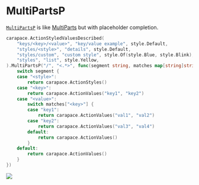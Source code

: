 # MultiPartsP

[`MultiPartsP`] is like [MultiParts] but with placeholder completion.

```go
carapace.ActionStyledValuesDescribed(
	"keys/<key>/<value>", "key/value example", style.Default,
	"styles/<style>", "details", style.Default,
	"styles/custom", "custom style", style.Of(style.Blue, style.Blink),
	"styles", "list", style.Yellow,
).MultiPartsP("/", "<.*>", func(segment string, matches map[string]string, c carapace.Context) carapace.Action {
	switch segment {
	case "<style>":
		return carapace.ActionStyles()
	case "<key>":
		return carapace.ActionValues("key1", "key2")
	case "<value>":
		switch matches["<key>"] {
		case "key1":
			return carapace.ActionValues("val1", "val2")
		case "key2":
			return carapace.ActionValues("val3", "val4")
		default:
			return carapace.ActionValues()
		}
	default:
		return carapace.ActionValues()
	}
})
```

![](./multiPartsP.cast)

[MultiParts]:./multiParts.md
[`MultiPartsP`]:https://pkg.go.dev/github.com/rsteube/carapace#Action.MultiPartsP
